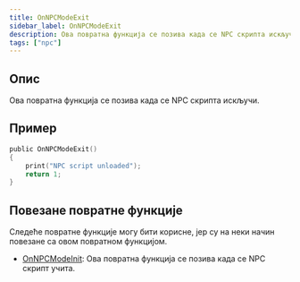 ```yaml
---
title: OnNPCModeExit
sidebar_label: OnNPCModeExit
description: Ова повратна функција се позива када се NPC скрипта искључи.
tags: ["npc"]
---
```


## Опис

Ова повратна функција се позива када се NPC скрипта искључи.


## Пример

```c
public OnNPCModeExit()
{
    print("NPC script unloaded");
    return 1;
}
```


## Повезане повратне функције

Следеће повратне функције могу бити корисне, јер су на неки начин повезане са овом повратном функцијом.

- [OnNPCModeInit](OnNPCModeInit): Ова повратна функција се позива када се NPC скрипт учита.

